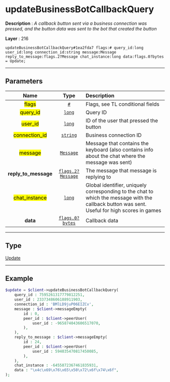 # updateBusinessBotCallbackQuery

**Description** : *A callback button sent via a business connection was pressed, and the button data was sent to the bot that created the button*

**Layer** : 216

```tl
updateBusinessBotCallbackQuery#1ea2fda7 flags:# query_id:long user_id:long connection_id:string message:Message reply_to_message:flags.2?Message chat_instance:long data:flags.0?bytes = Update;
```

---

## Parameters

| Name | Type | Description |
| :---: | :---: | :--- |
| <mark>flags</mark> | [`#`](type/#) | Flags, see TL conditional fields |
| <mark>query_id</mark> | [`long`](type/long) | Query ID |
| <mark>user_id</mark> | [`long`](type/long) | ID of the user that pressed the button |
| <mark>connection_id</mark> | [`string`](type/string) | Business connection ID |
| <mark>message</mark> | [`Message`](type/Message) | Message that contains the keyboard (also contains info about the chat where the message was sent) |
| **reply_to_message** | [`flags.2?Message`](type/Message) | The message that message is replying to |
| <mark>chat_instance</mark> | [`long`](type/long) | Global identifier, uniquely corresponding to the chat to which the message with the callback button was sent. Useful for high scores in games |
| **data** | [`flags.0?bytes`](type/bytes) | Callback data |

---

## Type

[Update](type/Update)

---

## Example

```php
$update = $client->updateBusinessBotCallbackQuery(
	query_id : 7595261317779812251,
	user_id : 2337348606188911903,
	connection_id : 'BMlLD9juP06EIZCv',
	message : $client->messageEmpty(
		id : 0,
		peer_id : $client->peerUser(
			user_id : -965874043606517070,
		),
	),
	reply_to_message : $client->messageEmpty(
		id : 24,
		peer_id : $client->peerUser(
			user_id : 594035470817450085,
		),
	),
	chat_instance : -6455872367461835931,
	data : "\x4c\x69\x76\x65\x50\x72\x6f\x74\x6f",
);
```